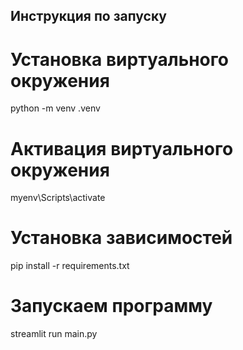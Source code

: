 ## Инструкция по запуску
# Установка виртуального окружения
python -m venv .venv
# Активация виртуального окружения
myenv\Scripts\activate
# Установка зависимостей
pip install -r requirements.txt
# Запускаем программу
streamlit run main.py